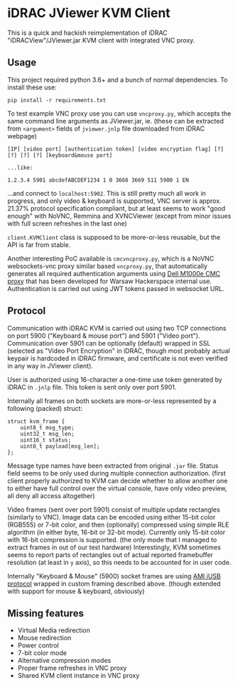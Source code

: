 # iDRAC JViewer KVM Client

This is a quick and hackish reimplementation of iDRAC "iDRACView"/JViewer.jar
KVM client with integrated VNC proxy.

## Usage

This project required python 3.6+ and a bunch of normal dependencies. To install
these use:

    pip install -r requirements.txt

To test example VNC proxy use you can use `vncproxy.py`, which accepts the same
command line arguments as JViewer.jar, ie. (these can be extracted from
`<argument>` fields of `jviewer.jnlp` file downloaded from iDRAC webpage)

    [IP] [video port] [authentication token] [video encryption flag] [?] [?] [?] [?] [keyboard&mouse port]

    ...like:

    1.2.3.4 5901 abcdefABCDEF1234 1 0 3668 3669 511 5900 1 EN

...and connect to `localhost:5902`. This is still pretty much all work in
progress, and only video & keyboard is supported, VNC server is approx. 21.37%
protocol specification compliant, but at least seems to work "good enough" with
NoVNC, Remmina and XVNCViewer (except from minor issues with full screen
refreshes in the last one)

`client.KVMClient` class is supposed to be more-or-less reusable, but the API is
far from stable.

Another interesting PoC available is `cmcvncproxy.py`, which is a NoVNC
websockets-vnc proxy similar based `vncproxy.py`, that automatically generates
all required authentication arguments using [Dell M1000e CMC
proxy](https://code.hackerspace.pl/hscloud/tree/go/svc/cmc-proxy) that has been
developed for Warsaw Hackerspace internal use. Authentication is carried out
using JWT tokens passed in websocket URL.

## Protocol
Communication with iDRAC KVM is carried out using two TCP connections on port
5900 ("Keyboard & mouse port") and 5901 ("Video port"). Communication over 5901
can be optionally (default) wrapped in SSL (selected as "Video Port Encryption"
in iDRAC, though most probably actual keypair is hardcoded in iDRAC firmware,
and certificate is not even verified in any way in JViewer client).

User is authorized using 16-character a one-time use token generated by iDRAC
in `.jnlp` file. This token is sent only over port 5901.

Internally all frames on both sockets are more-or-less represented by a
following (packed) struct:

    struct kvm_frame {
        uint8_t msg_type;
        uint32_t msg_len;
        uint16_t status;
        uint8_t payload[msg_len];
    };

Message type names have been extracted from original `.jar` file. Status field
seems to be only used during multiple connection authorization. (first client
properly authorized to KVM can decide whether to allow another one to either
have full control over the virtual console, have only video preview, all deny
all access altogether)

Video frames (sent over port 5901) consist of multiple update rectangles
(similarly to VNC). Image data can be encoded using either 15-bit color
(RGB555) or 7-bit color, and then (optionally) compressed using simple RLE
algorithm (in either byte, 16-bit or 32-bit mode). Currently only 15-bit color
with 16-bit compression is supported. (the only mode that I managed to extract
frames in out of our test hardware) Interestingly, KVM sometimes seems to
report parts of rectangles out of actual reported framebuffer resolution (at
least in `y` axis), so this needs to be accounted for in user code.

Internally "Keyboard & Mouse" (5900) socket frames are using
[AMI iUSB protocol](https://github.com/samozy/iusb) wrapped in custom framing
described above. (though extended with support for mouse & keyboard, obviously)

## Missing features

 * Virtual Media redirection
 * Mouse redirection
 * Power control
 * 7-bit color mode
 * Alternative compression modes
 * Proper frame refreshes in VNC proxy
 * Shared KVM client instance in VNC proxy
